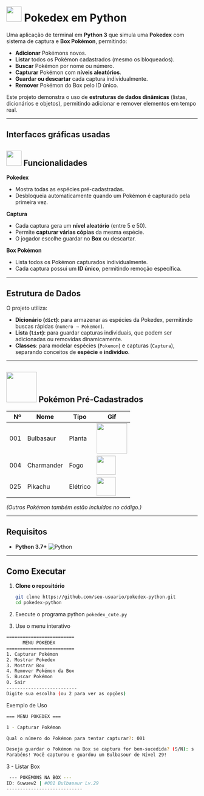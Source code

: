 # <img src="https://i.pinimg.com/originals/d9/cb/c3/d9cbc37ddc1843e3febf945180f60602.gif" width="40"> Pokedex em Python

Uma aplicação de terminal em **Python 3** que simula uma **Pokedex** com sistema de captura e **Box Pokémon**, permitindo:
- **Adicionar** Pokémons novos.
-  **Listar** todos os Pokémon cadastrados (mesmo os bloqueados).
-  **Buscar** Pokémon por nome ou número.
-  **Capturar** Pokémon com **níveis aleatórios**.
-  **Guardar ou descartar** cada captura individualmente.
-  **Remover** Pokémon do Box pelo ID único.

Este projeto demonstra o uso de **estruturas de dados dinâmicas** (listas, dicionários e objetos), permitindo adicionar e remover elementos em tempo real.

---

## Interfaces gráficas usadas

 
 
 ## <img src="https://i.pinimg.com/originals/3c/06/59/3c06599306cca1e170ce8df10949cf91.gif" width="40">  Funcionalidades

 **Pokedex**  
- Mostra todas as espécies pré-cadastradas.  
- Desbloqueia automaticamente quando um Pokémon é capturado pela primeira vez.

 **Captura**  
- Cada captura gera um **nível aleatório** (entre 5 e 50).  
- Permite **capturar várias cópias** da mesma espécie.  
- O jogador escolhe guardar no **Box** ou descartar.

 **Box Pokémon**  
- Lista todos os Pokémon capturados individualmente.  
- Cada captura possui um **ID único**, permitindo remoção específica.

---

##  Estrutura de Dados
O projeto utiliza:
- **Dicionário (`dict`)**: para armazenar as espécies da Pokedex, permitindo buscas rápidas (`numero → Pokemon`).
- **Lista (`list`)**: para guardar capturas individuais, que podem ser adicionadas ou removidas dinamicamente.
- **Classes**: para modelar espécies (`Pokemon`) e capturas (`Captura`), separando conceitos de **espécie** e **indivíduo**.

---
##  <img src="https://i.pinimg.com/originals/46/04/8d/46048da1b8533b654955f33e5cf40438.gif" width="80"> Pokémon Pré-Cadastrados

| Nº  | Nome       | Tipo      | Gif       |
|----:|------------|-----------|-----------|
| 001 | Bulbasaur  | Planta    |<img src="https://i.pinimg.com/originals/e5/35/ad/e535ad30166d0121722774e0275bef3f.gif" width="80"> |
| 004 | Charmander | Fogo      |<img src="https://i.pinimg.com/originals/48/1e/af/481eafa3a380198012f80595c0dafeec.gif" width="50"> |
| 025 | Pikachu    | Elétrico  |<img src="https://i.pinimg.com/originals/a7/a8/d0/a7a8d06c754cfbbbc37e64cb118c513c.gif" width="50"> |

*(Outros Pokémon também estão incluídos no código.)*

---

##  Requisitos
- **Python 3.7+** ![Python](https://img.shields.io/badge/python-3670A0?style=flat&logo=python&logoColor=ffdd54)

---

##  Como Executar
1. **Clone o repositório**
   ```bash
   git clone https://github.com/seu-usuario/pokedex-python.git
   cd pokedex-python

2. Execute o programa
python `pokedex_cute.py`

3. Use o menu interativo
```bash
=========================
      MENU POKEDEX
=========================
1. Capturar Pokémon
2. Mostrar Pokedex
3. Mostrar Box
4. Remover Pokémon da Box
5. Buscar Pokémon
0. Sair
--------------------------
Digite sua escolha (ou 2 para ver as opções)
```
Exemplo de Uso
 ```bash
=== MENU POKEDEX ===

1 - Capturar Pokémon

Qual o número do Pokémon para tentar capturar?: 001

Deseja guardar o Pokémon na Box se captura for bem-sucedida? (S/N): s
Parabéns! Você capturou e guardou um Bulbasour de Nível 29!
````

3 - Listar Box
```bash
 --- POKÉMONS NA BOX ---
ID: 6uwuew2 | #001 Bulbasaur Lv.29
----------------------------

